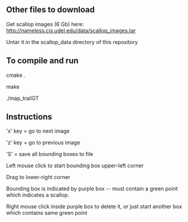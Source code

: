 ## Other files to download

Get scallop images (6 Gb) here: http://nameless.cis.udel.edu/data/scallop_images.tar

Untar it in the scallop_data directory of this repository

## To compile and run

cmake .

make

./map_trailGT


## Instructions

'x' key = go to next image

'z' key = go to previous image

'S' = save all bounding boxes to file

Left mouse click to start bounding box upper-left corner

Drag to lower-right corner

Bounding box is indicated by purple box -- must contain a green point which indicates a scallop.

Right mouse click inside purple box to delete it, or just start another box which contains same green point